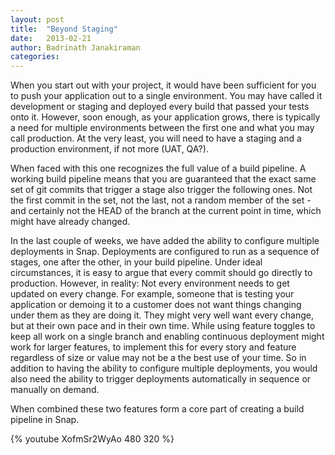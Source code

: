 ```yaml
---
layout: post
title:  "Beyond Staging"
date:   2013-02-21
author: Badrinath Janakiraman
categories: 
---
```


When you start out with your project, it would have been sufficient for you to push your application out to a single environment. You may have called it development or staging and deployed every build that passed your tests onto it. However, soon enough, as your application grows, there is typically a need for multiple environments between the first one and what you may call production. At the very least, you will need to have a staging and a production environment, if not more (UAT, QA?).
 
When faced with this one recognizes the full value of a build pipeline. A working build pipeline means that you are guaranteed that the exact same set of git commits that trigger a stage also trigger the following ones. Not the first commit in the set, not the last, not a random member of the set - and certainly not the HEAD of the branch at the current point in time, which might have already changed.
 
In the last couple of weeks, we have added the ability to configure multiple deployments in Snap. Deployments are configured to run as a sequence of stages, one after the other, in your build pipeline. Under ideal circumstances, it is easy to argue that every commit should go directly to production. However, in reality:
Not every environment needs to get updated on every change. For example, someone that is testing your application or demoing it to a customer does not want things changing under them as they are doing it. They might very well want every change, but at their own pace and in their own time.
While using feature toggles to keep all work on a single branch and enabling continuous deployment might work for larger features, to implement this for every story and feature regardless of size or value may not be a the best use of your time.
So in addition to having the ability to configure multiple deployments, you would also need the ability to trigger deployments automatically in sequence or manually on demand. 
 
When combined these two features form a core part of creating a build pipeline in Snap.

{% youtube XofmSr2WyAo 480 320 %}